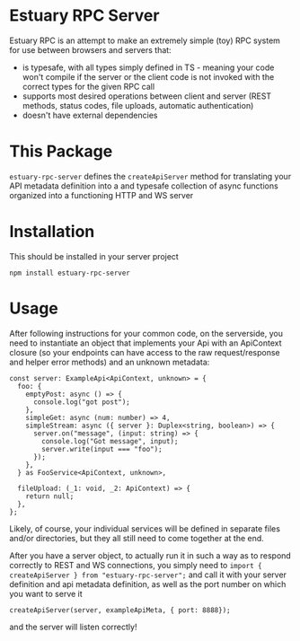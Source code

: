 # Estuary RPC Server

Estuary RPC is an attempt to make an extremely simple (toy) RPC system for use between browsers and servers that:

- is typesafe, with all types simply defined in TS - meaning your code won't compile if the server or the client code is not invoked with the correct types for the given RPC call
- supports most desired operations between client and server (REST methods, status codes, file uploads, automatic authentication)
- doesn't have external dependencies

# This Package

`estuary-rpc-server` defines the `createApiServer` method for translating your API metadata definition into a and typesafe collection of async functions organized into a functioning HTTP and WS server

# Installation
This should be installed in your server project
```
npm install estuary-rpc-server
```

# Usage

After following instructions for your common code, on the serverside, you need to instantiate an object that implements your Api with an ApiContext closure (so your endpoints can have access to the raw request/response and helper error methods) and an unknown metadata:
```
const server: ExampleApi<ApiContext, unknown> = {
  foo: {
    emptyPost: async () => {
      console.log("got post");
    },
    simpleGet: async (num: number) => 4,
    simpleStream: async ({ server }: Duplex<string, boolean>) => {
      server.on("message", (input: string) => {
        console.log("Got message", input);
        server.write(input === "foo");
      });
    },
  } as FooService<ApiContext, unknown>,

  fileUpload: (_1: void, _2: ApiContext) => {
    return null;
  },
};
```

Likely, of course, your individual services will be defined in separate files and/or directories, but they all still need to come together at the end. 

After you have a server object, to actually run it in such a way as to respond correctly to REST and WS connections, you simply need to `import { createApiServer } from "estuary-rpc-server";` and call it with your server definition and api metadata definition, as well as the port number on which you want to serve it
```
createApiServer(server, exampleApiMeta, { port: 8888});
```
and the server will listen correctly!
